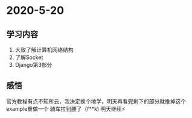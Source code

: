 # 2020-5-20

## 学习内容

1. 大致了解计算机网络结构
2. 了解Socket
3. Django第3部分

## 感悟

官方教程有点不知所云，我决定换个地学，明天再看完剩下的部分就推掉这个example重做一个
骑车拉到腰了（f\*\*k)
明天继续:zap:
